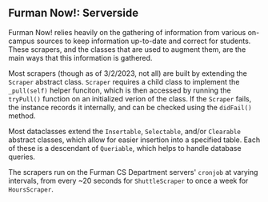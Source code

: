 ## Furman Now!: Serverside ##

Furman Now! relies heavily on the gathering of information from various on-campus sources to keep information up-to-date and correct for students.
These scrapers, and the classes that are used to augment them, are the main ways that this information is gathered. 

Most scrapers (though as of 3/2/2023, not all) are built by extending the `Scraper` abstract class. `Scraper` requires a child class to implement the `_pull(self)`
helper funciton, which is then accessed by running the `tryPull()` function on an initialized verion of the class. If the `Scraper` fails, the instance
records it internally, and can be checked using the `didFail()` method.

Most dataclasses extend the `Insertable`, `Selectable`, and/or `Clearable` abstract classes, which allow for easier insertion into a specified table. 
Each of these is a descendant of `Queriable`, which helps to handle database queries.

The scrapers run on the Furman CS Department servers' `cronjob` at varying intervals, from every ~20 seconds for `ShuttleScraper` to once a week for `HoursScraper`. 
